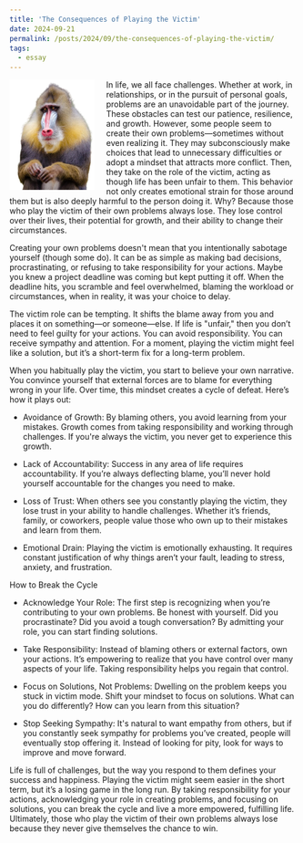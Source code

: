 ```yaml
---
title: 'The Consequences of Playing the Victim'
date: 2024-09-21
permalink: /posts/2024/09/the-consequences-of-playing-the-victim/
tags:
  - essay
---
```


<img width="150" alt="playing victim" src="/images/posts/the-consequences-of-playing-the-victim.png" style="float: left; margin-right: 20px;" /> In life, we all face challenges. Whether at work, in relationships, or in the pursuit of personal goals, problems are an unavoidable part of the journey. These obstacles can test our patience, resilience, and growth. However, some people seem to create their own problems—sometimes without even realizing it. They may subconsciously make choices that lead to unnecessary difficulties or adopt a mindset that attracts more conflict. Then, they take on the role of the victim, acting as though life has been unfair to them. This behavior not only creates emotional strain for those around them but is also deeply harmful to the person doing it. Why? Because those who play the victim of their own problems always lose. They lose control over their lives, their potential for growth, and their ability to change their circumstances.

Creating your own problems doesn't mean that you intentionally sabotage yourself (though some do). It can be as simple as making bad decisions, procrastinating, or refusing to take responsibility for your actions. Maybe you knew a project deadline was coming but kept putting it off. When the deadline hits, you scramble and feel overwhelmed, blaming the workload or circumstances, when in reality, it was your choice to delay.

The victim role can be tempting. It shifts the blame away from you and places it on something—or someone—else. If life is "unfair," then you don’t need to feel guilty for your actions. You can avoid responsibility. You can receive sympathy and attention. For a moment, playing the victim might feel like a solution, but it’s a short-term fix for a long-term problem.

When you habitually play the victim, you start to believe your own narrative. You convince yourself that external forces are to blame for everything wrong in your life. Over time, this mindset creates a cycle of defeat. Here’s how it plays out:

* Avoidance of Growth: By blaming others, you avoid learning from your mistakes. Growth comes from taking responsibility and working through challenges. If you're always the victim, you never get to experience this growth.

* Lack of Accountability: Success in any area of life requires accountability. If you’re always deflecting blame, you’ll never hold yourself accountable for the changes you need to make.

* Loss of Trust: When others see you constantly playing the victim, they lose trust in your ability to handle challenges. Whether it’s friends, family, or coworkers, people value those who own up to their mistakes and learn from them.

* Emotional Drain: Playing the victim is emotionally exhausting. It requires constant justification of why things aren’t your fault, leading to stress, anxiety, and frustration.

How to Break the Cycle

* Acknowledge Your Role: The first step is recognizing when you’re contributing to your own problems. Be honest with yourself. Did you procrastinate? Did you avoid a tough conversation? By admitting your role, you can start finding solutions.

* Take Responsibility: Instead of blaming others or external factors, own your actions. It’s empowering to realize that you have control over many aspects of your life. Taking responsibility helps you regain that control.

* Focus on Solutions, Not Problems: Dwelling on the problem keeps you stuck in victim mode. Shift your mindset to focus on solutions. What can you do differently? How can you learn from this situation?

* Stop Seeking Sympathy: It's natural to want empathy from others, but if you constantly seek sympathy for problems you’ve created, people will eventually stop offering it. Instead of looking for pity, look for ways to improve and move forward.

Life is full of challenges, but the way you respond to them defines your success and happiness. Playing the victim might seem easier in the short term, but it’s a losing game in the long run. By taking responsibility for your actions, acknowledging your role in creating problems, and focusing on solutions, you can break the cycle and live a more empowered, fulfilling life. Ultimately, those who play the victim of their own problems always lose because they never give themselves the chance to win.
